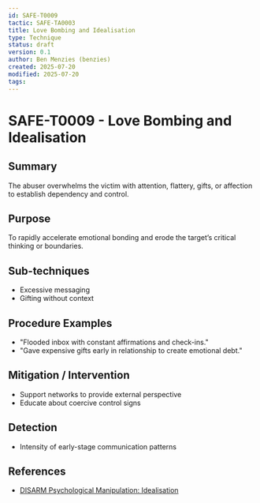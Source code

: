 ```yaml
---
id: SAFE-T0009
tactic: SAFE-TA0003
title: Love Bombing and Idealisation
type: Technique
status: draft
version: 0.1
author: Ben Menzies (benzies)
created: 2025-07-20
modified: 2025-07-20
tags:
---
```


# SAFE-T0009 - Love Bombing and Idealisation

## Summary

The abuser overwhelms the victim with attention, flattery, gifts, or affection to establish dependency and control.

## Purpose

To rapidly accelerate emotional bonding and erode the target’s critical thinking or boundaries.

## Sub-techniques

* Excessive messaging
* Gifting without context

## Procedure Examples

* "Flooded inbox with constant affirmations and check-ins."
* "Gave expensive gifts early in relationship to create emotional debt."

## Mitigation / Intervention

* Support networks to provide external perspective
* Educate about coercive control signs

## Detection

* Intensity of early-stage communication patterns

## References

* [DISARM Psychological Manipulation: Idealisation](https://github.com/centerforsecurityandemergingtechnology/DISARM-framework)
